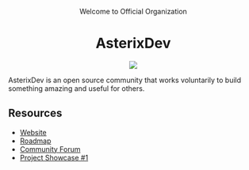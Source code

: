 <div align="center">
  <p>Welcome to Official Organization</p>
  <h1>AsterixDev</h1>
  <img src="https://github.com/user-attachments/assets/dbc964fd-6b00-4a0f-b553-7e05ed9c02bc" />
</div>

AsterixDev is an open source community that works voluntarily to build something amazing and useful for others.

## Resources
- [Website](https://asterixxdev.surge.sh)
- [Roadmap](https://github.com/orgs/asterixxdev/projects/2)
- [Community Forum](https://github.com/asterixxdev/community)
- [Project Showcase #1](https://asterixxdev.github.io)

<!--

**Here are some ideas to get you started:**

🙋‍♀️ A short introduction - what is your organization all about?
🌈 Contribution guidelines - how can the community get involved?
👩‍💻 Useful resources - where can the community find your docs? Is there anything else the community should know?
🍿 Fun facts - what does your team eat for breakfast?
🧙 Remember, you can do mighty things with the power of [Markdown](https://docs.github.com/github/writing-on-github/getting-started-with-writing-and-formatting-on-github/basic-writing-and-formatting-syntax)
-->
